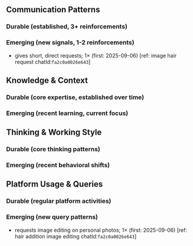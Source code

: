 ## Communication Patterns
### Durable (established, 3+ reinforcements)

### Emerging (new signals, 1-2 reinforcements)
- gives short, direct requests; 1× (first: 2025-09-06) [ref: image hair request chatId:`fa2c0a0026e643`]

## Knowledge & Context
### Durable (core expertise, established over time)

### Emerging (recent learning, current focus)

## Thinking & Working Style
### Durable (core thinking patterns)

### Emerging (recent behavioral shifts)

## Platform Usage & Queries
### Durable (regular platform activities)

### Emerging (new query patterns)
- requests image editing on personal photos; 1× (first: 2025-09-06) [ref: hair addition image editing chatId:`fa2c0a0026e643`]